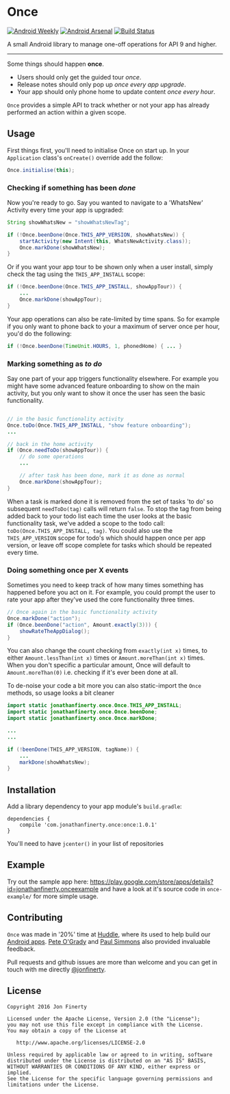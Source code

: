 # Once
[![Android Weekly](http://img.shields.io/badge/Android%20Weekly-%23164-33B5E5.svg?style=flat)](http://androidweekly.net/issues/issue-164)
[![Android Arsenal](https://img.shields.io/badge/Android%20Arsenal-Once-brightgreen.svg?style=flat)](http://android-arsenal.com/details/1/2206)
[![Build Status](https://travis-ci.org/jonfinerty/Once.svg?branch=master)](https://travis-ci.org/jonfinerty/Once)

A small Android library to manage one-off operations for API 9 and higher.

----

Some things should happen **once**.
* Users should only get the guided tour _once_. 
* Release notes should only pop up _once every app upgrade_. 
* Your app should only phone home to update content _once every hour_.

`Once` provides a simple API to track whether or not your app has already performed an action within a given scope.

## Usage

First things first, you'll need to initialise Once on start up. In your `Application` class's `onCreate()` override add the follow:

```java
Once.initialise(this);
```


### Checking if something has been _done_

Now you're ready to go. Say you wanted to navigate to a 'WhatsNew' Activity every time your app is upgraded:

```java
String showWhatsNew = "showWhatsNewTag";

if (!Once.beenDone(Once.THIS_APP_VERSION, showWhatsNew)) {
    startActivity(new Intent(this, WhatsNewActivity.class));
    Once.markDone(showWhatsNew);
}
```

Or if you want your app tour to be shown only when a user install, simply check the tag using the `THIS_APP_INSTALL` scope:

```java
if (!Once.beenDone(Once.THIS_APP_INSTALL, showAppTour)) {
    ...
    Once.markDone(showAppTour);
}
```

Your app operations can also be rate-limited by time spans. So for example if you only want to phone back to your a maximum of server once per hour, you'd do the following: 
```java
if (!Once.beenDone(TimeUnit.HOURS, 1, phonedHome) { ... }
```


### Marking something as _to do_

Say one part of your app triggers functionality elsewhere. For example you might have some advanced feature onboarding to show on the main activity, but you only want to show it once the user has seen the basic functionality.

```java

// in the basic functionality activity
Once.toDo(Once.THIS_APP_INSTALL, "show feature onboarding");
...

// back in the home activity
if (Once.needToDo(showAppTour)) {
    // do some operations
    ...

    // after task has been done, mark it as done as normal
    Once.markDone(showAppTour);
}
```

When a task is marked done it is removed from the set of tasks 'to do' so subsequent `needToDo(tag)` calls will return `false`. To stop the tag from being added back to your todo list each time the user looks at the basic functionality task, we've added a scope to the todo call: `toDo(Once.THIS_APP_INSTALL, tag)`. You could also use the `THIS_APP_VERSION` scope for todo's which should happen once per app version, or leave off scope complete for tasks which should be repeated every time.

### Doing something once per X events

Sometimes you need to keep track of how many times something has happened before you act on it. For example, you could prompt the user to rate your app after they've used the core functionality three times.

```java
// Once again in the basic functionality activity
Once.markDone("action");
if (Once.beenDone("action", Amount.exactly(3))) {
    showRateTheAppDialog();
}
```

You can also change the count checking from `exactly(int x)` times, to either `Amount.lessThan(int x)` times or `Amount.moreThan(int x)` times. When you don't specific a particular amount, Once will default to `Amount.moreThan(0)` i.e. checking if it's ever been done at all.

To de-noise your code a bit more you can also static-import the `Once` methods, so usage looks a bit cleaner

```java
import static jonathanfinerty.once.Once.THIS_APP_INSTALL;
import static jonathanfinerty.once.Once.beenDone;
import static jonathanfinerty.once.Once.markDone;

...
...

if (!beenDone(THIS_APP_VERSION, tagName)) {
    ...
    markDone(showWhatsNew);
}
```

## Installation

Add a library dependency to your app module's `build.gradle`:

```
dependencies {
    compile 'com.jonathanfinerty.once:once:1.0.1'
}
```

You'll need to have `jcenter()` in your list of repositories

## Example

Try out the sample app here: https://play.google.com/store/apps/details?id=jonathanfinerty.onceexample and have a look at it's source code in `once-example/` for more simple usage.

## Contributing

`Once` was made in '20%' time at [Huddle](https://talentcommunity.huddle.com/), where its used to help build our [Android apps](https://play.google.com/store/apps/details?id=com.huddle.huddle). [Pete O'Grady](https://twitter.com/peteog) and [Paul Simmons](https://twitter.com/slamminsoup) also provided invaluable feedback.

Pull requests and github issues are more than welcome and you can get in touch with me directly [@jonfinerty](https://twitter.com/jonfinerty).

## License

```
Copyright 2016 Jon Finerty

Licensed under the Apache License, Version 2.0 (the "License");
you may not use this file except in compliance with the License.
You may obtain a copy of the License at

   http://www.apache.org/licenses/LICENSE-2.0

Unless required by applicable law or agreed to in writing, software
distributed under the License is distributed on an "AS IS" BASIS,
WITHOUT WARRANTIES OR CONDITIONS OF ANY KIND, either express or implied.
See the License for the specific language governing permissions and
limitations under the License.
```
